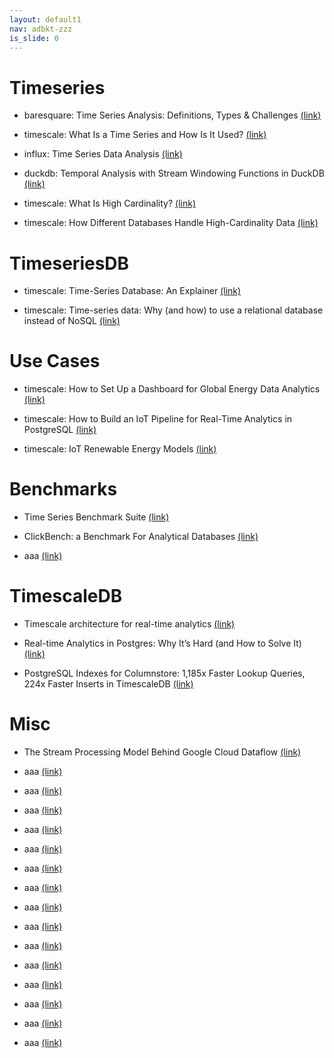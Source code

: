 ```yaml
---
layout: default1
nav: adbkt-zzz
is_slide: 0
---
```


# Timeseries
- baresquare: Time Series Analysis: Definitions, Types & Challenges
[(link)](https://baresquare.com/blog/decoding-time-series-an-in-depth-look-at-definitions-types-and-challenges)

- timescale: What Is a Time Series and How Is It Used?
[(link)](https://www.timescale.com/blog/time-series-introduction)

- influx: Time Series Data Analysis
[(link)](https://www.influxdata.com/what-is-time-series-data/)

- duckdb: Temporal Analysis with Stream Windowing Functions in DuckDB
[(link)](https://duckdb.org/2025/05/02/stream-windowing-functions.html)

- timescale: What Is High Cardinality?
[(link)](https://www.timescale.com/blog/what-is-high-cardinality)

- timescale: How Different Databases Handle High-Cardinality Data
[(link)](https://www.timescale.com/blog/how-different-databases-handle-high-cardinality-data)

# TimeseriesDB 
- timescale: Time-Series Database: An Explainer
[(link)](https://www.timescale.com/blog/time-series-database-an-explainer)

- timescale: Time-series data: Why (and how) to use a relational database instead of NoSQL
[(link)](https://www.timescale.com/blog/time-series-data-why-and-how-to-use-a-relational-database-instead-of-nosql-d0cd6975e87c)

# Use Cases
- timescale: How to Set Up a Dashboard for Global Energy Data Analytics
[(link)](https://www.timescale.com/blog/how-to-set-up-a-dashboard-for-global-energy-data-analytics-real-world-use-case)

- timescale: How to Build an IoT Pipeline for Real-Time Analytics in PostgreSQL
[(link)](https://www.timescale.com/blog/how-to-build-an-iot-pipeline-for-real-time-analytics-in-postgresql)

- timescale: IoT Renewable Energy Models
[(link)](https://www.timescale.com/blog/iot-renewable-energy-models-building-the-future-with-time-series-data)


# Benchmarks
- Time Series Benchmark Suite
[(link)](https://github.com/timescale/tsbs#time-series-benchmark-suite-tsbs)

- ClickBench: a Benchmark For Analytical Databases
[(link)](https://github.com/ClickHouse/ClickBench#clickbench-a-benchmark-for-analytical-databases)

- aaa
[(link)](bbb)

# TimescaleDB
- Timescale architecture for real-time analytics
[(link)](https://docs.timescale.com/about/latest/whitepaper/)

- Real-time Analytics in Postgres: Why It’s Hard (and How to Solve It)
[(link)](https://medium.com/timescale/real-time-analytics-in-postgres-why-its-hard-and-how-to-solve-it-bd28fa7314c7)

- PostgreSQL Indexes for Columnstore: 1,185x Faster Lookup Queries, 224x Faster Inserts in TimescaleDB
[(link)](https://www.timescale.com/blog/postgresql-indexes-for-columnstore)

# Misc
- The Stream Processing Model Behind Google Cloud Dataflow
[(link)](https://towardsdatascience.com/the-stream-processing-model-behind-google-cloud-dataflow-0d927c9506a0/)

- aaa
[(link)](bbb)

- aaa
[(link)](bbb)

- aaa
[(link)](bbb)

- aaa
[(link)](bbb)

- aaa
[(link)](bbb)

- aaa
[(link)](bbb)

- aaa
[(link)](bbb)

- aaa
[(link)](bbb)

- aaa
[(link)](bbb)

- aaa
[(link)](bbb)

- aaa
[(link)](bbb)

- aaa
[(link)](bbb)

- aaa
[(link)](bbb)

- aaa
[(link)](bbb)

- aaa
[(link)](bbb)


